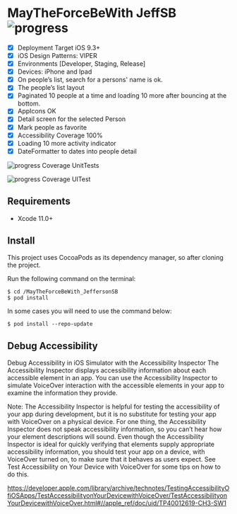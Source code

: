 # MayTheForceBeWith JeffSB ![progress](https://progress-bar.dev/97/?title=completed "progress") 

  * [x] Deployment Target iOS 9.3+
  * [x] iOS Design Patterns: VIPER
  * [x] Environments [Developer, Staging, Release]
  * [x] Devices: iPhone and Ipad
  * [x] On people’s list, search for a persons' name is ok.
  * [x] The people’s list layout
  * [x] Paginated 10 people at a time and loading 10 more after bouncing at the bottom.
  * [x] AppIcons OK
  * [x] Detail screen for the selected Person
  * [x] Mark people as favorite
  * [x] Accessibility Coverage 100%
  * [x] Loading 10 more activity indicator
  * [x] DateFormatter to dates into people detail
  
  ![progress](https://progress-bar.dev/29 "progress") Coverage UnitTests
  
  ![progress](https://progress-bar.dev/60 "progress") Coverage UITest
  
## Requirements
- Xcode 11.0+

## Install
This project uses CocoaPods as its dependency manager, so after cloning the project.

Run the following command on the terminal:
```
$ cd /MayTheForceBeWith_JeffersonSB
$ pod install
```

In some cases you will need to use the command below:
```
$ pod install --repo-update
```

## Debug Accessibility
Debug Accessibility in iOS Simulator with the Accessibility Inspector
The Accessibility Inspector displays accessibility information about each accessible element in an app. You can use the Accessibility Inspector to simulate VoiceOver interaction with the accessible elements in your app to examine the information they provide.
 
Note: The Accessibility Inspector is helpful for testing the accessibility of your app during development, but it is no substitute for testing your app with VoiceOver on a physical device. For one thing, the Accessibility Inspector does not speak accessibility information, so you can’t hear how your element descriptions will sound. Even though the Accessibility Inspector is ideal for quickly verifying that elements supply appropriate accessibility information, you should test your app on a device, with VoiceOver turned on, to make sure that it behaves as users expect. See Test Accessibility on Your Device with VoiceOver for some tips on how to do this.

https://developer.apple.com/library/archive/technotes/TestingAccessibilityOfiOSApps/TestAccessibilityonYourDevicewithVoiceOver/TestAccessibilityonYourDevicewithVoiceOver.html#//apple_ref/doc/uid/TP40012619-CH3-SW1


